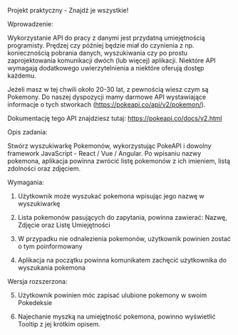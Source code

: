 Projekt praktyczny - Znajdź je wszystkie!


Wprowadzenie:

Wykorzystanie API do pracy z danymi jest przydatną umiejętnością programisty. Prędzej czy później
będzie miał do czynienia z np. koniecznością pobrania danych, wyszukiwania czy po prostu
zaprojektowania komunikacji dwóch (lub więcej) aplikacji. Niektóre API wymagają dodatkowego
uwierzytelnienia a niektóre oferują dostęp każdemu.


Jeżeli masz w tej chwili około 20-30 lat, z pewnością wiesz czym są Pokemony. Do naszej dyspozycji
mamy darmowe API wystawiające informacje o tych stworkach (https://pokeapi.co/api/v2/pokemon/).


Dokumentację tego API znajdziesz tutaj: https://pokeapi.co/docs/v2.html


Opis zadania:

Stwórz wyszukiwarkę Pokemonów, wykorzystując PokeAPI i dowolny framework JavaScript - React /
Vue / Angular. Po wpisaniu nazwy pokemona, aplikacja powinna zwrócić listę pokemonów z ich
imieniem, listą zdolności oraz zdjęciem.



Wymagania:

1) Użytkownik może wyszukać pokemona wpisując jego nazwę w wyszukiwarkę

2) Lista pokemonów pasujących do zapytania, powinna zawierać: Nazwę, Zdjęcie oraz Listę Umiejętności

3) W przypadku nie odnalezienia pokemonów, użytkownik powinien zostać o tym poinformowany

4) Aplikacja na początku powinna komunikatem zachęcić użytkownika do wyszukania pokemona



Wersja rozszerzona:

5) Użytkownik powinien móc zapisać ulubione pokemony w swoim Pokedeksie

6) Najechanie myszką na umiejętność pokemona, powinno wyświetlić Tooltip z jej krótkim opisem.